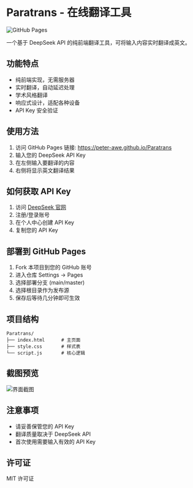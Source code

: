 # Paratrans - 在线翻译工具

![GitHub Pages](https://img.shields.io/badge/GitHub-Pages-蓝色)

一个基于 DeepSeek API 的纯前端翻译工具，可将输入内容实时翻译成英文。

## 功能特点

- 纯前端实现，无需服务器
- 实时翻译，自动延迟处理
- 学术风格翻译
- 响应式设计，适配各种设备
- API Key 安全验证

## 使用方法

1. 访问 GitHub Pages 链接: https://peter-awe.github.io/Paratrans
2. 输入您的 DeepSeek API Key
3. 在左侧输入要翻译的内容
4. 右侧将显示英文翻译结果

## 如何获取 API Key

1. 访问 [DeepSeek 官网](https://deepseek.com)
2. 注册/登录账号
3. 在个人中心创建 API Key
4. 复制您的 API Key

## 部署到 GitHub Pages

1. Fork 本项目到您的 GitHub 账号
2. 进入仓库 Settings → Pages
3. 选择部署分支 (main/master)
4. 选择根目录作为发布源
5. 保存后等待几分钟即可生效

## 项目结构

```
Paratrans/
├── index.html      # 主页面
├── style.css       # 样式表
└── script.js       # 核心逻辑
```

## 截图预览

![界面截图](screenshot.png)

## 注意事项

- 请妥善保管您的 API Key
- 翻译质量取决于 DeepSeek API
- 首次使用需要输入有效的 API Key

## 许可证

MIT 许可证
